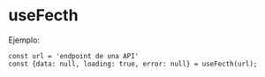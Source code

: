 # useFecth

Ejemplo:

```
const url = 'endpoint de una API'
const {data: null, loading: true, error: null} = useFecth(url);

```
